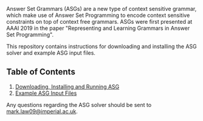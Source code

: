Answer Set Grammars (ASGs) are a new type of context sensitive grammar,
which make use of Answer Set Programming to encode context sensitive
constraints on top of context free grammars. ASGs were first presented
at AAAI 2019 in the paper "Representing and Learning Grammars in Answer
Set Programming".

This repository contains instructions for downloading and installing the
ASG solver and example ASG input files.


## Table of Contents

1. [Downloading, Installing and Running ASG](installation.md)
2. [Example ASG Input Files](examples.md)


Any questions regarding the ASG solver should be sent to
mark.law09@imperial.ac.uk.
